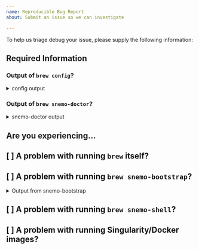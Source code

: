 ```yaml
---
name: Reproducible Bug Report
about: Submit an issue so we can investigate

---
```

To help us triage debug your issue, please supply the following information:

## Required Information
### Output of `brew config`?
<details>
  <summary>config output</summary>
  <pre>
  
  <!-- replace this with the output of `brew config` -->
  
  </pre>
</details>

### Output of `brew snemo-doctor`?
<details>
  <summary>snemo-doctor output</summary>
  <pre>
  
  <!-- replace this with the output of `brew snemo-doctor` -->
  
  </pre>
</details>

## Are you experiencing...
## [ ] A problem with running `brew` itself?
<!-- Replace this with the commands you tried to run and the errors you encountered -->

## [ ] A problem with running `brew snemo-bootstrap`?
<!-- Replace this with a brief description of the problem -->

<details>
  <summary>Output from snemo-bootstrap</summary>
  <pre>
  
  <!-- replace this with the output of `brew snemo-bootstrap` -->
  
  </pre>
</details>

## [ ] A problem with running `brew snemo-shell`?
<!-- Replace this with a brief description of the problem, the commands you tried to run and the errors you encountered -->

## [ ] A problem with running Singularity/Docker images?
<!-- Replace this with a brief description of the problem, the commands you tried to run and the errors you encountered -->

